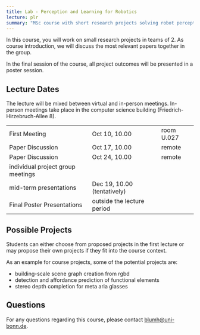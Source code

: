 ```yaml
---
title: Lab - Perception and Learning for Robotics
lecture: plr
summary: "MSc course with short research projects solving robot perception problems with deep learning"
---
```


In this course, you will work on small research projects in teams of 2. As course introduction, we will discuss the most relevant papers together in the group.

In the final session of the course, all project outcomes will be presented in a poster session.

## Lecture Dates

The lecture will be mixed between virtual and in-person meetings. In-person meetings take place in the computer science building (Friedrich-Hirzebruch-Allee 8).

<table>
<tr>
<td>First Meeting</td><td>Oct 10, 10.00</td><td>room U.027</td>
</tr>
<tr>
<td>Paper Discussion</td><td>Oct 17, 10.00</td><td>remote</td>
</tr>
<tr>
<td>Paper Discussion</td><td>Oct 24, 10.00</td><td>remote</td>
</tr>
<tr>
<td>individual project group meetings</td><td></td><td></td>
</tr>
<tr>
<td>mid-term presentations</td><td>Dec 19, 10.00 (tentatively)</td><td></td>
</tr>
<tr>
<td>Final Poster Presentations</td><td>outside the lecture period</td><td></td>
</tr>
</table>


## Possible Projects

Students can either choose from proposed projects in the first lecture or may propose their own projects if they fit into the course context.

As an example for course projects, some of the potential projects are:

- building-scale scene graph creation from rgbd
- detection and affordance prediction of functional elements
- stereo depth completion for meta aria glasses

## Questions

For any questions regarding this course, please contact [blumh@uni-bonn.de](mailto:blumh@uni-bonn.de).

